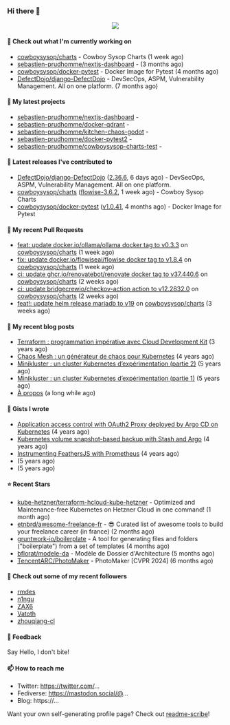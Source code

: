 ### Hi there 👋

<p align="center"><img src="https://github-readme-stats.vercel.app/api?username=sebastien-prudhomme&show_icons=true&locale=en"/></p>

#### 👷 Check out what I'm currently working on

- [cowboysysop/charts](https://github.com/cowboysysop/charts) - Cowboy Sysop Charts (1 week ago)
- [sebastien-prudhomme/nextjs-dashboard](https://github.com/sebastien-prudhomme/nextjs-dashboard) -  (3 months ago)
- [cowboysysop/docker-pytest](https://github.com/cowboysysop/docker-pytest) - Docker Image for Pytest (4 months ago)
- [DefectDojo/django-DefectDojo](https://github.com/DefectDojo/django-DefectDojo) -  DevSecOps, ASPM, Vulnerability Management. All on one platform. (7 months ago)

#### 🌱 My latest projects

- [sebastien-prudhomme/nextjs-dashboard](https://github.com/sebastien-prudhomme/nextjs-dashboard) - 
- [sebastien-prudhomme/docker-qdrant](https://github.com/sebastien-prudhomme/docker-qdrant) - 
- [sebastien-prudhomme/kitchen-chaos-godot](https://github.com/sebastien-prudhomme/kitchen-chaos-godot) - 
- [sebastien-prudhomme/docker-pytest2](https://github.com/sebastien-prudhomme/docker-pytest2) - 
- [sebastien-prudhomme/cowboysysop-charts-test](https://github.com/sebastien-prudhomme/cowboysysop-charts-test) - 

#### 🔭 Latest releases I've contributed to

- [DefectDojo/django-DefectDojo](https://github.com/DefectDojo/django-DefectDojo) ([2.36.6](https://github.com/DefectDojo/django-DefectDojo/releases/tag/2.36.6), 6 days ago) -  DevSecOps, ASPM, Vulnerability Management. All on one platform.
- [cowboysysop/charts](https://github.com/cowboysysop/charts) ([flowise-3.6.2](https://github.com/cowboysysop/charts/releases/tag/flowise-3.6.2), 1 week ago) - Cowboy Sysop Charts
- [cowboysysop/docker-pytest](https://github.com/cowboysysop/docker-pytest) ([v1.0.41](https://github.com/cowboysysop/docker-pytest/releases/tag/v1.0.41), 4 months ago) - Docker Image for Pytest

#### 🔨 My recent Pull Requests

- [feat: update docker.io/ollama/ollama docker tag to v0.3.3](https://github.com/cowboysysop/charts/pull/699) on [cowboysysop/charts](https://github.com/cowboysysop/charts) (1 week ago)
- [fix: update docker.io/flowiseai/flowise docker tag to v1.8.4](https://github.com/cowboysysop/charts/pull/698) on [cowboysysop/charts](https://github.com/cowboysysop/charts) (1 week ago)
- [ci: update ghcr.io/renovatebot/renovate docker tag to v37.440.6](https://github.com/cowboysysop/charts/pull/697) on [cowboysysop/charts](https://github.com/cowboysysop/charts) (2 weeks ago)
- [ci: update bridgecrewio/checkov-action action to v12.2832.0](https://github.com/cowboysysop/charts/pull/696) on [cowboysysop/charts](https://github.com/cowboysysop/charts) (2 weeks ago)
- [feat!: update helm release mariadb to v19](https://github.com/cowboysysop/charts/pull/695) on [cowboysysop/charts](https://github.com/cowboysysop/charts) (3 weeks ago)

#### 📜 My recent blog posts

- [Terraform : programmation impérative avec Cloud Development Kit](https://www.cowboysysop.com/post/terraform-programmation-imperative-avec-cloud-development-kit/) (3 years ago)
- [Chaos Mesh : un générateur de chaos pour Kubernetes](https://www.cowboysysop.com/post/chaos-mesh-un-generateur-de-chaos-pour-kubernetes/) (4 years ago)
- [Minikluster : un cluster Kubernetes d’expérimentation (partie 2)](https://www.cowboysysop.com/post/minikluster-un-cluster-kubernetes-d-experimentation-partie-2/) (5 years ago)
- [Minikluster : un cluster Kubernetes d’expérimentation (partie 1)](https://www.cowboysysop.com/post/minikluster-un-cluster-kubernetes-d-experimentation-partie-1/) (5 years ago)
- [À propos](https://www.cowboysysop.com/page/a-propos/) (a long while ago)

#### 📓 Gists I wrote

- [Application access control with OAuth2 Proxy deployed by Argo CD on Kubernetes](https://gist.github.com/c90af146c465305087d5f5a55990ca71) (4 years ago)
- [Kubernetes volume snapshot-based backup with Stash and Argo](https://gist.github.com/c53e870dc6b4987fefa4c36ea9f1187c) (4 years ago)
- [Instrumenting FeathersJS with Prometheus](https://gist.github.com/93ab307c8c03a9c5fdb1ff728f413855) (4 years ago)
- [](https://gist.github.com/9827398f4f792569e56351ac56e80b80) (5 years ago)
- [](https://gist.github.com/064f0ea019c9ff37b71ebc023c0a0c6b) (5 years ago)

#### ⭐ Recent Stars

- [kube-hetzner/terraform-hcloud-kube-hetzner](https://github.com/kube-hetzner/terraform-hcloud-kube-hetzner) - Optimized and Maintenance-free Kubernetes on Hetzner Cloud in one command! (1 month ago)
- [etnbrd/awesome-freelance-fr](https://github.com/etnbrd/awesome-freelance-fr) - :sunglasses: Curated list of awesome tools to build your freelance career (in france) (2 months ago)
- [gruntwork-io/boilerplate](https://github.com/gruntwork-io/boilerplate) - A tool for generating files and folders (&#34;boilerplate&#34;) from a set of templates (4 months ago)
- [bflorat/modele-da](https://github.com/bflorat/modele-da) - Modèle de Dossier d&#39;Architecture (5 months ago)
- [TencentARC/PhotoMaker](https://github.com/TencentARC/PhotoMaker) - PhotoMaker [CVPR 2024] (6 months ago)

#### 👯 Check out some of my recent followers

- [rmdes](https://github.com/rmdes)
- [n1ngu](https://github.com/n1ngu)
- [ZAX6](https://github.com/ZAX6)
- [Vatoth](https://github.com/Vatoth)
- [zhouqiang-cl](https://github.com/zhouqiang-cl)

#### 💬 Feedback

Say Hello, I don't bite!

#### 📫 How to reach me

- Twitter: https://twitter.com/...
- Fediverse: https://mastodon.social/@...
- Blog: https://...

Want your own self-generating profile page? Check out [readme-scribe](https://github.com/muesli/readme-scribe)!
